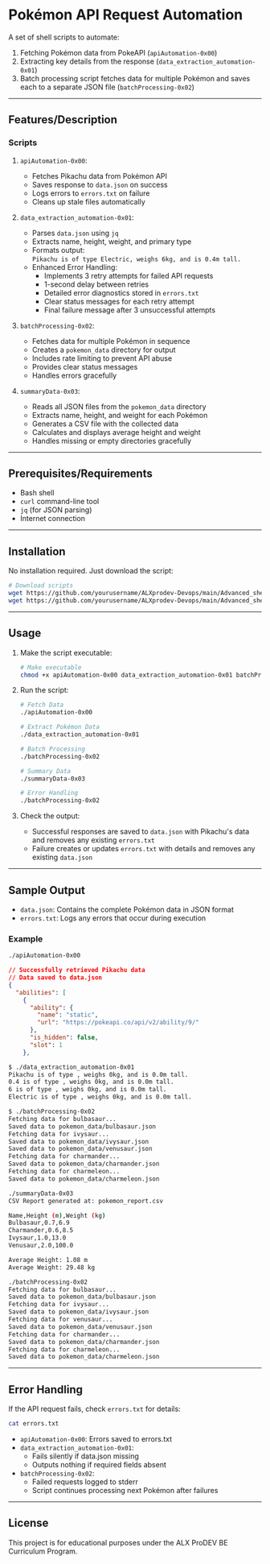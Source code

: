 # Pokémon API Request Automation

A set of shell scripts to automate:

1. Fetching Pokémon data from PokeAPI (`apiAutomation-0x00`)
2. Extracting key details from the response (`data_extraction_automation-0x01`)
3. Batch processing script fetches data for multiple Pokémon and saves each to a separate JSON file (`batchProcessing-0x02`)

---

## Features/Description

### Scripts

1. `apiAutomation-0x00`:
    - Fetches Pikachu data from Pokémon API
    - Saves response to `data.json` on success
    - Logs errors to `errors.txt` on failure
    - Cleans up stale files automatically

2. `data_extraction_automation-0x01`:
    - Parses `data.json` using `jq`
    - Extracts name, height, weight, and primary type
    - Formats output:  
    `Pikachu is of type Electric, weighs 6kg, and is 0.4m tall.`
    - Enhanced Error Handling:
      - Implements 3 retry attempts for failed API requests
      - 1-second delay between retries
      - Detailed error diagnostics stored in `errors.txt`
      - Clear status messages for each retry attempt
      - Final failure message after 3 unsuccessful attempts

3. `batchProcessing-0x02`:
    - Fetches data for multiple Pokémon in sequence
    - Creates a `pokemon_data` directory for output
    - Includes rate limiting to prevent API abuse
    - Provides clear status messages
    - Handles errors gracefully

4. `summaryData-0x03`:
    - Reads all JSON files from the `pokemon_data` directory
    - Extracts name, height, and weight for each Pokémon
    - Generates a CSV file with the collected data
    - Calculates and displays average height and weight
    - Handles missing or empty directories gracefully

---

## Prerequisites/Requirements

- Bash shell
- `curl` command-line tool
- `jq` (for JSON parsing)
- Internet connection

---

## Installation

No installation required. Just download the script:

```bash
# Download scripts
wget https://github.com/yourusername/ALXprodev-Devops/main/Advanced_shell/apiAutomation-0x00
wget https://github.com/yourusername/ALXprodev-Devops/main/Advanced_shell/data_extraction_automation-0x01
```

---

## Usage

1. Make the script executable:

    ```bash
    # Make executable
    chmod +x apiAutomation-0x00 data_extraction_automation-0x01 batchProcessing-0x02 summaryData-0x03
    ```

2. Run the script:

    ```bash
    # Fetch Data
    ./apiAutomation-0x00

    # Extract Pokémon Data
    ./data_extraction_automation-0x01

    # Batch Processing
    ./batchProcessing-0x02

    # Summary Data
    ./summaryData-0x03

    # Error Handling
    ./batchProcessing-0x02
    ```

3. Check the output:
    - Successful responses are saved to `data.json` with Pikachu's data and removes any
    existing `errors.txt`
    - Failure creates or updates `errors.txt` with details and removes any existing `data.json`

---

## Sample Output

- `data.json`: Contains the complete Pokémon data in JSON format
- `errors.txt`: Logs any errors that occur during execution

### Example

```bash
./apiAutomation-0x00
```

```json
// Successfully retrieved Pikachu data
// Data saved to data.json
{
  "abilities": [
    {
      "ability": {
        "name": "static",
        "url": "https://pokeapi.co/api/v2/ability/9/"
      },
      "is_hidden": false,
      "slot": 1
    },
```

```bash
$ ./data_extraction_automation-0x01
Pikachu is of type , weighs 0kg, and is 0.0m tall.
0.4 is of type , weighs 0kg, and is 0.0m tall.
6 is of type , weighs 0kg, and is 0.0m tall.
Electric is of type , weighs 0kg, and is 0.0m tall.
```

```bash
$ ./batchProcessing-0x02
Fetching data for bulbasaur...
Saved data to pokemon_data/bulbasaur.json
Fetching data for ivysaur...
Saved data to pokemon_data/ivysaur.json
Saved data to pokemon_data/venusaur.json
Fetching data for charmander...
Saved data to pokemon_data/charmander.json
Fetching data for charmeleon...
Saved data to pokemon_data/charmeleon.json
```

```bash
./summaryData-0x03
CSV Report generated at: pokemon_report.csv

Name,Height (m),Weight (kg)
Bulbasaur,0.7,6.9
Charmander,0.6,8.5
Ivysaur,1.0,13.0
Venusaur,2.0,100.0

Average Height: 1.08 m
Average Weight: 29.48 kg
```

```bash
./batchProcessing-0x02
Fetching data for bulbasaur...
Saved data to pokemon_data/bulbasaur.json
Fetching data for ivysaur...
Saved data to pokemon_data/ivysaur.json
Fetching data for venusaur...
Saved data to pokemon_data/venusaur.json
Fetching data for charmander...
Saved data to pokemon_data/charmander.json
Fetching data for charmeleon...
Saved data to pokemon_data/charmeleon.json
```

---

## Error Handling

If the API request fails, check `errors.txt` for details:

```bash
cat errors.txt
```

- `apiAutomation-0x00`: Errors saved to errors.txt
- `data_extraction_automation-0x01`:
  - Fails silently if data.json missing
  - Outputs nothing if required fields absent
- `batchProcessing-0x02`:
  - Failed requests logged to stderr
  - Script continues processing next Pokémon after failures

---

## License

This project is for educational purposes under the ALX ProDEV BE Curriculum Program.
